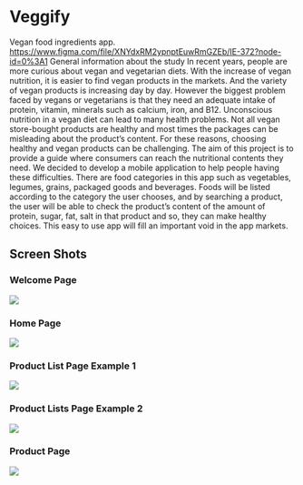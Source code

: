 # Veggify
 Vegan food ingredients app.
 https://www.figma.com/file/XNYdxRM2ypnptEuwRmGZEb/IE-372?node-id=0%3A1
 General information about the study
In recent years, people are more curious about vegan and vegetarian diets. With the
increase of vegan nutrition, it is easier to find vegan products in the markets. And the variety
of vegan products is increasing day by day. However the biggest problem faced by vegans or
vegetarians is that they need an adequate intake of protein, vitamin, minerals such as calcium,
iron, and B12. Unconscious nutrition in a vegan diet can lead to many health problems. Not
all vegan store-bought products are healthy and most times the packages can be misleading
about the product’s content. For these reasons, choosing healthy and vegan products can be
challenging.
The aim of this project is to provide a guide where consumers can reach the nutritional
contents they need. We decided to develop a mobile application to help people having these
difficulties. There are food categories in this app such as vegetables, legumes, grains,
packaged goods and beverages. Foods will be listed according to the category the user
chooses, and by searching a product, the user will be able to check the product’s content of
the amount of protein, sugar, fat, salt in that product and so, they can make healthy choices.
This easy to use app will fill an important void in the app markets.

## Screen Shots
### Welcome Page
![](./assets/screenshots/1)


### Home Page
<img src="./assets/screenshots/2">

### Product List Page Example 1
<img src="./assets/screenshots/3">

### Product Lists Page Example 2
<img src="./assets/screenshots/4">

### Product Page
<img src="./assets/screenshots/5">